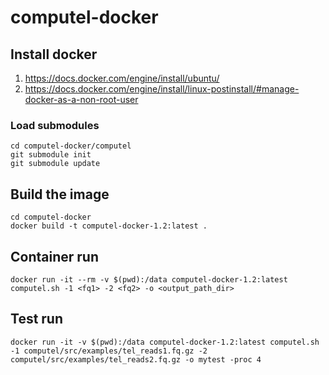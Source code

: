 # computel-docker

## Install docker 
1. https://docs.docker.com/engine/install/ubuntu/
2. https://docs.docker.com/engine/install/linux-postinstall/#manage-docker-as-a-non-root-user

### Load submodules
```
cd computel-docker/computel
git submodule init
git submodule update
```

## Build the image
```
cd computel-docker
docker build -t computel-docker-1.2:latest .
```

## Container run 
```
docker run -it --rm -v $(pwd):/data computel-docker-1.2:latest computel.sh -1 <fq1> -2 <fq2> -o <output_path_dir> 
```

## Test run
```
docker run -it -v $(pwd):/data computel-docker-1.2:latest computel.sh -1 computel/src/examples/tel_reads1.fq.gz -2 computel/src/examples/tel_reads2.fq.gz -o mytest -proc 4
```
